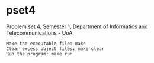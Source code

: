 # pset4
Problem set 4, Semester 1, Department of Informatics and Telecommunications - UoA 


 	Make the executable file: make
 	Clear excess object files: make clear
 	Run the program: make run

